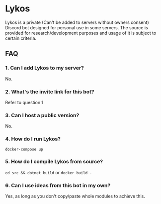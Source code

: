 # Lykos
Lykos is a private (Can't be added to servers without owners consent) Discord bot designed for personal use in some servers. The source is provided for research/development purposes and usage of it is subject to certain criteria.

## FAQ
### 1. Can I add Lykos to my server?
No.

### 2. What's the invite link for this bot?
Refer to question 1

### 3. Can I host a public version?
No.

### 4. How do I run Lykos?
`docker-compose up`

### 5. How do I compile Lykos from source?
`cd src && dotnet build` or `docker build .`

### 6. Can I use ideas from this bot in my own?
Yes, as long as you don't copy/paste whole modules to achieve this.
